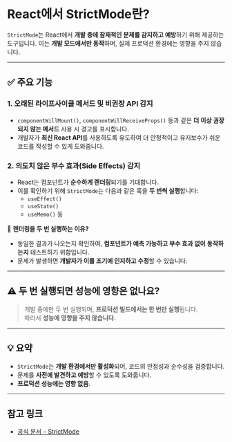 
# React에서 StrictMode란?

`StrictMode`는 React에서 **개발 중에 잠재적인 문제를 감지하고 예방**하기 위해 제공하는 도구입니다. 이는 **개발 모드에서만 동작**하며, 실제 프로덕션 환경에는 영향을 주지 않습니다.

---

## ✅ 주요 기능

### 1. 오래된 라이프사이클 메서드 및 비권장 API 감지
- `componentWillMount()`, `componentWillReceiveProps()` 등과 같은 **더 이상 권장되지 않는 메서드** 사용 시 경고를 표시합니다.
- 개발자가 **최신 React API**를 사용하도록 유도하여 더 안정적이고 유지보수가 쉬운 코드를 작성할 수 있게 도와줍니다.

### 2. 의도치 않은 부수 효과(Side Effects) 감지
- React는 컴포넌트가 **순수하게 렌더링**되기를 기대합니다.
- 이를 확인하기 위해 `StrictMode`는 다음과 같은 훅을 **두 번씩 실행**합니다:
  - `useEffect()`
  - `useState()`
  - `useMemo()` 등

📌 **렌더링을 두 번 실행하는 이유?**  
- 동일한 결과가 나오는지 확인하여, **컴포넌트가 예측 가능하고 부수 효과 없이 동작하는지** 테스트하기 위함입니다.
- 문제가 발생하면 **개발자가 이를 조기에 인지하고 수정**할 수 있습니다.

---

## ⚠️ 두 번 실행되면 성능에 영향은 없나요?

> 개발 중에만 두 번 실행되며, **프로덕션 빌드에서는 한 번만 실행**됩니다.  
> 따라서 **성능에 영향을 주지 않습니다.**

---

## 💡 요약

- `StrictMode`는 **개발 환경에서만 활성화**되어, 코드의 안정성과 순수성을 검증합니다.
- 문제를 **사전에 발견하고 예방**할 수 있도록 도와줍니다.
- **프로덕션 성능에는 영향 없음**.

---

## 참고 링크
- [공식 문서 – StrictMode](https://reactjs.org/docs/strict-mode.html)
